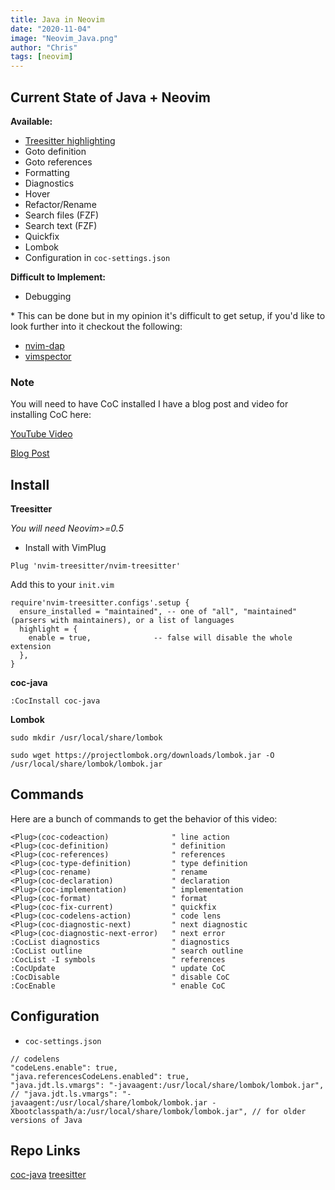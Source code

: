 ```yaml
---
title: Java in Neovim
date: "2020-11-04"
image: "Neovim_Java.png"
author: "Chris"
tags: [neovim]
---
```


## Current State of Java + Neovim

**Available:**

- [Treesitter highlighting](https://github.com/nvim-treesitter/nvim-treesitter)
- Goto definition
- Goto references
- Formatting
- Diagnostics
- Hover
- Refactor/Rename
- Search files (FZF)
- Search text (FZF)
- Quickfix
- Lombok
- Configuration in `coc-settings.json`

**Difficult to Implement:**

- Debugging

\* This can be done but in my opinion it's difficult to get setup, if you'd like to look further into it checkout the following:

- [nvim-dap](https://github.com/mfussenegger/nvim-dap)
- [vimspector](https://github.com/puremourning/vimspector)

### Note

You will need to have CoC installed I have a blog post and video for installing CoC here:

[YouTube Video](https://www.youtube.com/watch?v=OXEVhnY621M)

[Blog Post](https://www.chrisatmachine.com/Neovim/04-vim-coc/)

## Install

**Treesitter**

_You will need Neovim>=0.5_

- Install with VimPlug

```
Plug 'nvim-treesitter/nvim-treesitter'
```

Add this to your `init.vim`

```
require'nvim-treesitter.configs'.setup {
  ensure_installed = "maintained", -- one of "all", "maintained" (parsers with maintainers), or a list of languages
  highlight = {
    enable = true,              -- false will disable the whole extension
  },
}
```

**coc-java**

```
:CocInstall coc-java
```

**Lombok**

```
sudo mkdir /usr/local/share/lombok

sudo wget https://projectlombok.org/downloads/lombok.jar -O /usr/local/share/lombok/lombok.jar
```

## Commands

Here are a bunch of commands to get the behavior of this video:

```
<Plug>(coc-codeaction)              " line action
<Plug>(coc-definition)              " definition
<Plug>(coc-references)              " references
<Plug>(coc-type-definition)         " type definition
<Plug>(coc-rename)                  " rename
<Plug>(coc-declaration)             " declaration
<Plug>(coc-implementation)          " implementation
<Plug>(coc-format)                  " format
<Plug>(coc-fix-current)             " quickfix
<Plug>(coc-codelens-action)         " code lens
<Plug>(coc-diagnostic-next)         " next diagnostic
<Plug>(coc-diagnostic-next-error)   " next error
:CocList diagnostics                " diagnostics
:CocList outline                    " search outline
:CocList -I symbols                 " references
:CocUpdate                          " update CoC
:CocDisable                         " disable CoC
:CocEnable                          " enable CoC
```

## Configuration

- `coc-settings.json`

```
// codelens
"codeLens.enable": true,
"java.referencesCodeLens.enabled": true,
"java.jdt.ls.vmargs": "-javaagent:/usr/local/share/lombok/lombok.jar",
// "java.jdt.ls.vmargs": "-javaagent:/usr/local/share/lombok/lombok.jar -Xbootclasspath/a:/usr/local/share/lombok/lombok.jar", // for older versions of Java
```

## Repo Links

[coc-java](https://github.com/neoclide/coc-java)
[treesitter](https://github.com/nvim-treesitter/nvim-treesitter)
